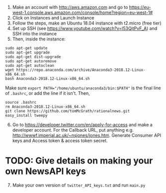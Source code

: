 1. Make an account with http://aws.amazon.com and go to https://eu-west-1.console.aws.amazon.com/console/home?region=eu-west-1#
2. Click on Instances and Launch Instance
3. Follow the steps, make an Ubuntu 18.04 instance with t2.micro (free tier)
4. Set up SSH (see https://www.youtube.com/watch?v=l53QjtPvF_A) and SSH into the instance
5. Then, inside the instance:

```
sudo apt-get update
sudo apt-get upgrade
sudo apt-get dist-upgrade
sudo apt-get autoremove
sudo apt-get autoclean
wget https://repo.anaconda.com/archive/Anaconda3-2018.12-Linux-x86_64.sh
bash Anaconda3-2018.12-Linux-x86_64.sh
```

Make sure
`export PATH="/home/ubuntu/anaconda3/bin:$PATH"`
is the final line of `.bashrc`, or add the line if it isn't. Then,

```
source .bashrc
rm Anaconda3-2018.12-Linux-x86_64.sh
git clone https://github.com/tomMcGrath/rationalnews.git
easy_install tweepy
```

6. Go to https://developer.twitter.com/en/apply-for-access and make a developer account. For the Callback URL, put anything e.g. http://wwwf.imperial.ac.uk/~nsjones/jones.htm. Generate Consumer API keys and Access token & access token secret.
# TODO: Give details on making your own NewsAPI keys
7. Make your own version of `twitter_API_keys.txt` and run `main.py`
